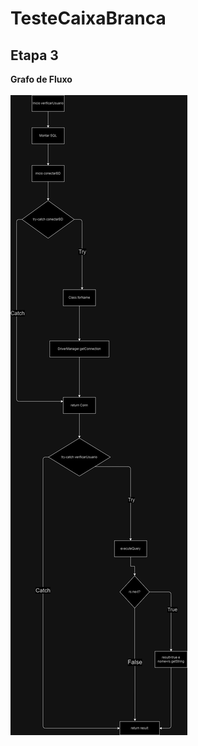 # TesteCaixaBranca

<h2> Etapa 3 </h2>

<b> Grafo de Fluxo </b>
<br>
<br>
<img src="grafo de Fluxo.jpg" alt="Grafo de fluxo" style="max-width: 100%; height: auto; text-align: center;">